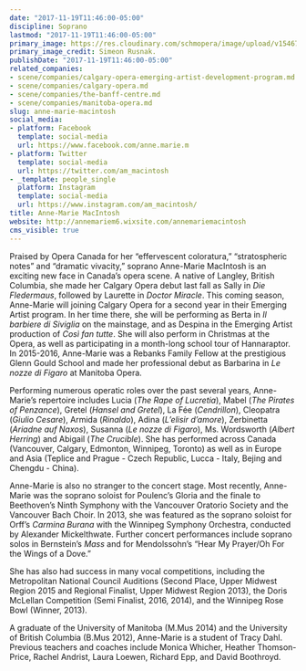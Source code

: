 ```yaml
---
date: "2017-11-19T11:46:00-05:00"
discipline: Soprano
lastmod: "2017-11-19T11:46:00-05:00"
primary_image: https://res.cloudinary.com/schmopera/image/upload/v1546738754/media/2019/01/AnneMarieMcIntosh.png
primary_image_credit: Simeon Rusnak.
publishDate: "2017-11-19T11:46:00-05:00"
related_companies:
- scene/companies/calgary-opera-emerging-artist-development-program.md
- scene/companies/calgary-opera.md
- scene/companies/the-banff-centre.md
- scene/companies/manitoba-opera.md
slug: anne-marie-macintosh
social_media:
- platform: Facebook
  template: social-media
  url: https://www.facebook.com/anne.marie.m
- platform: Twitter
  template: social-media
  url: https://twitter.com/am_macintosh
- _template: people_single
  platform: Instagram
  template: social-media
  url: https://www.instagram.com/am_macintosh/
title: Anne-Marie MacIntosh
website: http://annemariem6.wixsite.com/annemariemacintosh
cms_visible: true
---
```

Praised by Opera Canada for her “effervescent coloratura,” “stratospheric notes” and “dramatic vivacity,” soprano Anne-Marie MacIntosh is an exciting new face in Canada’s opera scene. A native of Langley, British Columbia, she made her Calgary Opera debut last fall as Sally in *Die Fledermaus*, followed by Laurette in *Doctor Miracle*. This coming season, Anne-Marie will joining Calgary Opera for a second year in their Emerging Artist program. In her time there, she will be performing as Berta in *Il barbiere di Siviglia* on the mainstage, and as Despina in the Emerging Artist production of *Così fan tutte*. She will also perform in Christmas at the Opera, as well as participating in a month-long school tour of Hannaraptor. In 2015-2016, Anne-Marie was a Rebanks Family Fellow at the prestigious Glenn Gould School and made her professional debut as Barbarina in *Le nozze di Figaro* at Manitoba Opera.

Performing numerous operatic roles over the past several years, Anne-Marie’s repertoire includes Lucia (*The Rape of Lucretia*), Mabel (*The Pirates of Penzance*), Gretel (*Hansel and Gretel*), La Fée (*Cendrillon*), Cleopatra (*Giulio Cesare*), Armida (*Rinaldo*), Adina (*L’elisir d’amore*), Zerbinetta (*Ariadne auf Naxos*), Susanna (*Le nozze di Figaro*), Ms. Wordsworth (*Albert Herring*) and Abigail (*The Crucible*). She has performed across Canada (Vancouver, Calgary, Edmonton, Winnipeg, Toronto) as well as in Europe and Asia (Teplice and Prague - Czech Republic, Lucca - Italy, Bejing and Chengdu - China).
 
Anne-Marie is also no stranger to the concert stage. Most recently, Anne-Marie was the soprano soloist for Poulenc’s Gloria and the finale to Beethoven’s Ninth Symphony with the Vancouver Oratorio Society and the Vancouver Bach Choir. In 2013, she was featured as the soprano soloist for Orff’s *Carmina Burana* with the Winnipeg Symphony Orchestra, conducted by Alexander Mickelthwate. Further concert performances include soprano solos in Bernstein’s *Mass* and for Mendolssohn’s “Hear My Prayer/Oh For the Wings of a Dove.”
 
She has also had success in many vocal competitions, including the Metropolitan National Council Auditions (Second Place, Upper Midwest Region 2015 and Regional Finalist, Upper Midwest Region 2013), the Doris McLellan Competition (Semi Finalist, 2016, 2014), and the Winnipeg Rose Bowl (Winner, 2013).
 
A graduate of the University of Manitoba (M.Mus 2014) and the University of British Columbia (B.Mus 2012), Anne-Marie is a student of Tracy Dahl. Previous teachers and coaches include Monica Whicher, Heather Thomson-Price, Rachel Andrist, Laura Loewen, Richard Epp, and David Boothroyd.